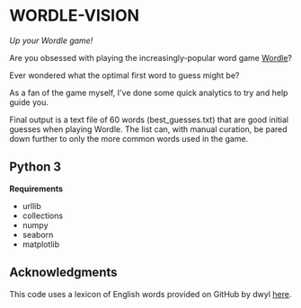 # WORDLE-VISION
_Up your Wordle game!_

Are you obsessed with playing the increasingly-popular word game <a href="https://www.powerlanguage.co.uk/wordle/">Wordle</a>?

Ever wondered what the optimal first word to guess might be?

As a fan of the game myself, I've done some quick analytics to try and help guide you.

Final output is a text file of 60 words (best_guesses.txt) that are good initial guesses when playing Wordle. 
The list can, with manual curation, be pared down further to only the more common words used in the game.

Python 3
--------

**Requirements**

- urllib
- collections
- numpy
- seaborn
- matplotlib

Acknowledgments
---------------

This code uses a lexicon of English words provided on GitHub by dwyl <a href="https://github.com/dwyl/english-words">here</a>.
